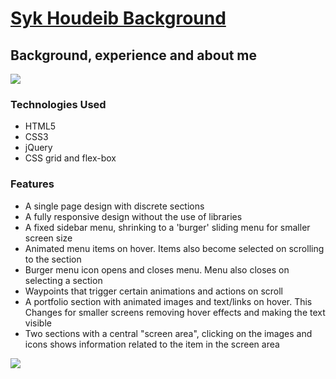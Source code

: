 <h1><a href="https://syknapse.github.io/syk-background">Syk Houdeib Background</a></h1>
<h2>Background, experience and about me</h2>

<a href="https://syknapse.github.io/syk-background"><img src="https://user-images.githubusercontent.com/29199184/31144870-46f1e532-a882-11e7-8e95-5f793a205065.png"></a>

<h3>Technologies Used</h3>
<ul>
	<li>HTML5</li>
	<li>CSS3</li>
	<li>jQuery</li>
	<li>CSS grid and flex-box</li>
</ul>

<h3>Features</h3>
<ul>
	<li>A single page design with discrete sections</li>
	<li>A fully responsive design without the use of libraries</li>
	<li>A fixed sidebar menu, shrinking to a 'burger' sliding menu for smaller screen size</li>
	<li>Animated menu items on hover. Items also become selected on scrolling to the section</li>
	<li>Burger menu icon opens and closes menu. Menu also closes on selecting a section</li>
	<li>Waypoints that trigger certain animations and actions on scroll</li>
	<li>A portfolio section with animated images and text/links on hover. This Changes for smaller screens removing hover effects and making the text visible</li>
	<li>Two sections with a central "screen area", clicking on the images and icons shows information related to the item in the screen area</li>
</ul>

<a href="https://syknapse.github.io/syk-background"><img src="https://user-images.githubusercontent.com/29199184/31145064-ee12aa72-a882-11e7-899e-93a21055df5a.gif"></a>
